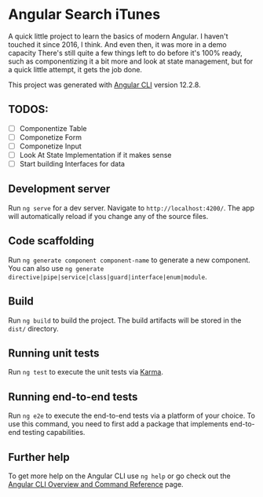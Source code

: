 # Angular Search iTunes

A quick little project to learn the basics of modern Angular. I haven't touched it since 2016, I think. And even then, it was more in a demo capacity There's still quite a few things left to do before it's 100% ready, such as componentizing it a bit more and look at state management, but for a quick little attempt, it gets the job done.

This project was generated with [Angular CLI](https://github.com/angular/angular-cli) version 12.2.8.

## TODOS:

- [ ] Componentize Table
- [ ] Componetize Form
- [ ] Componetize Input
- [ ] Look At State Implementation if it makes sense
- [ ] Start building Interfaces for data

## Development server

Run `ng serve` for a dev server. Navigate to `http://localhost:4200/`. The app will automatically reload if you change any of the source files.

## Code scaffolding

Run `ng generate component component-name` to generate a new component. You can also use `ng generate directive|pipe|service|class|guard|interface|enum|module`.

## Build

Run `ng build` to build the project. The build artifacts will be stored in the `dist/` directory.

## Running unit tests

Run `ng test` to execute the unit tests via [Karma](https://karma-runner.github.io).

## Running end-to-end tests

Run `ng e2e` to execute the end-to-end tests via a platform of your choice. To use this command, you need to first add a package that implements end-to-end testing capabilities.

## Further help

To get more help on the Angular CLI use `ng help` or go check out the [Angular CLI Overview and Command Reference](https://angular.io/cli) page.
